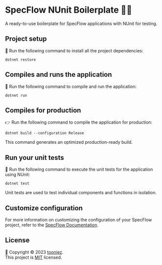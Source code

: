# SpecFlow NUnit Boilerplate 🚀🔬

A ready-to-use boilerplate for SpecFlow applications with NUnit for testing.

## Project setup

🔧 Run the following command to install all the project dependencies:

```shell
dotnet restore
```

## Compiles and runs the application

🚀 Run the following command to compile and run the application:

```shell
dotnet run
```

## Compiles for production

👉 Run the following command to compile the application for production:

```shell
dotnet build --configuration Release
```

This command generates an optimized production-ready build.

## Run your unit tests

🔬 Run the following command to execute the unit tests for the application using NUnit:

```shell
dotnet test
```

Unit tests are used to test individual components and functions in isolation.

## Customize configuration

For more information on customizing the configuration of your SpecFlow project, refer to the [SpecFlow Documentation](https://docs.specflow.org/en/latest/).

##  License

📝 Copyright © 2023 [tooniez](https://github.com/tooniez). <br />
This project is [MIT](https://github.com/tooniez/specflow-nunit-template/blob/main/LICENSE) licensed.